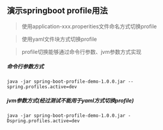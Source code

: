 ## 演示springboot profile用法

> 使用application-xxx.properities文件命名方式切换profile

> 使用yaml文件块方式切换profile

> profile切换能够通过命令行参数、jvm参数方式实现

##### 命令行参数方式
```shell script
java -jar spring-boot-profile-demo-1.0.0.jar --spring.profiles.active=dev
```

##### jvm参数方式(经过测试不能用于yaml方式切换profile)
```shell script
java -jar spring-boot-profile-demo-1.0.0.jar -Dspring.profiles.active=dev
```

